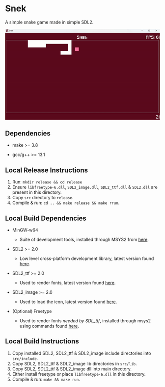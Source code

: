 # Snek 

A simple snake game made in simple SDL2.

<img src="game.gif"/>

## Dependencies

- make >= 3.8

- gcc/g++ >= 13.1

## Local Release Instructions

1. Run: `mkdir release && cd release`
2. Ensure `libfreetype-6.dll`, `SDL2_image.dll`, `SDL2_ttf.dll` & `SDL2.dll` are present in this directory.
3. Copy `src` directory to `release`.
4. Compile & run: `cd .. && make release && make rrun`.

## Local Build Dependencies

- MinGW-w64 

    - Suite of development tools, installed through MSYS2 from [here](https://www.mingw-w64.org/downloads/#msys2).

- SDL2 >= 2.0

  - Low level cross-platform development library, latest version found [here](https://github.com/libsdl-org/SDL/releases/latest).

- SDL2_ttf >= 2.0

  - Used to render fonts, latest version found [here](https://github.com/libsdl-org/SDL_ttf/releases/latest).

- SDL2_image >= 2.0

  - Used to load the icon, latest version found [here](https://github.com/libsdl-org/SDL_image/releases/latest).

- (Optional) Freetype
  
  - Used to render fonts _needed by SDL_ttf_, installed through msys2 using commands found [here](https://packages.msys2.org/package/mingw-w64-x86_64-freetype?repo=mingw64).

## Local Build Instructions

1. Copy installed SDL2, SDL2_ttf & SDL2_image include directories into `src/include`.
2. Copy SDL2, SDL2_ttf & SDL2_image lib directories in `src/lib`.
3. Copy SDL2, SDL2_ttf & SDL2_image dll into main directory.
4. Either install freetype or place `libfreetype-6.dll` in this directory.
5. Compile & run: `make && make run`.